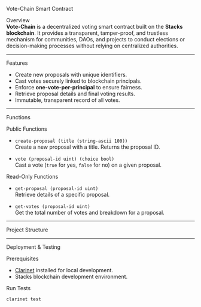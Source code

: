 Vote-Chain Smart Contract

Overview  
**Vote-Chain** is a decentralized voting smart contract built on the **Stacks blockchain**. It provides a transparent, tamper-proof, and trustless mechanism for communities, DAOs, and projects to conduct elections or decision-making processes without relying on centralized authorities.

---

Features
- Create new proposals with unique identifiers.  
- Cast votes securely linked to blockchain principals.  
- Enforce **one-vote-per-principal** to ensure fairness.  
- Retrieve proposal details and final voting results.  
- Immutable, transparent record of all votes.  

---

Functions

Public Functions
- `create-proposal (title (string-ascii 100))`  
  Create a new proposal with a title. Returns the proposal ID.  

- `vote (proposal-id uint) (choice bool)`  
  Cast a vote (`true` for yes, `false` for no) on a given proposal.  

Read-Only Functions
- `get-proposal (proposal-id uint)`  
  Retrieve details of a specific proposal.  

- `get-votes (proposal-id uint)`  
  Get the total number of votes and breakdown for a proposal.  

---

Project Structure


---

Deployment & Testing

Prerequisites
- [Clarinet](https://github.com/hirosystems/clarinet) installed for local development.  
- Stacks blockchain development environment.  

Run Tests
```sh
clarinet test

